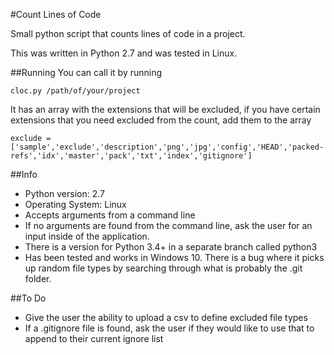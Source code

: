 #Count Lines of Code

Small python script that counts lines of code in a project.

This was written in Python 2.7 and was tested in Linux.

##Running
You can call it by running

	cloc.py /path/of/your/project

It has an array with the extensions that will be excluded, if you have certain extensions that you need excluded from the count, add them to the array

	exclude = ['sample','exclude','description','png','jpg','config','HEAD','packed-refs','idx','master','pack','txt','index','gitignore']

##Info
 - Python version: 2.7
 - Operating System: Linux
 - Accepts arguments from a command line
 - If no arguments are found from the command line, ask the user for an input inside of the application.
 - There is a version for Python 3.4+ in a separate branch called python3
 - Has been tested and works in Windows 10. There is a bug where it picks up random file types by searching through what is probably the .git folder.

##To Do
 - Give the user the ability to upload a csv to define excluded file types
 - If a .gitignore file is found, ask the user if they would like to use that to append to their current ignore list